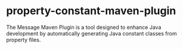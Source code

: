 # property-constant-maven-plugin
The Message Maven Plugin is a tool designed to enhance Java development by automatically generating Java constant classes from property files.
